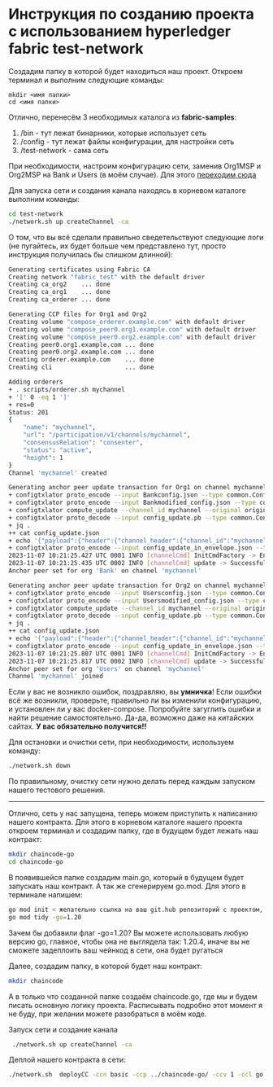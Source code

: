 # Инструкция по созданию проекта с использованием hyperledger fabric test-network #

Создадим папку в которой будет находиться наш проект. Откроем терминал и выполним следующие команды:
```
mkdir <имя папки>
cd <имя папки>
```

Отлично, перенесём 3 необходимых каталога из **fabric-samples**:
1.  /bin          - тут лежат бинарники, которые использует сеть
2.  /config       - тут лежат файлы конфигурации, для настройки сеть
3.  /test-network - сама сеть


При необходимости, настроим конфигурацию сети, заменив Org1MSP и Org2MSP на Bank и Users (в моём случае). Для этого [переходим сюда](./update_uonfiguration_network.md)

Для запуска сети и создания канала находясь в корневом каталоге выполним команды:
```bash
cd test-network
./network.sh up createChannel -ca
```

О том, что вы всё сделали правильно сведетельствуют следующие логи (не пугайтесь, их будет больше чем представлено тут, просто инструкция получилась бы слишком длинной):
```bash
Generating certificates using Fabric CA
Creating network "fabric_test" with the default driver
Creating ca_org2    ... done
Creating ca_org1    ... done
Creating ca_orderer ... done
```

```bash
Generating CCP files for Org1 and Org2
Creating volume "compose_orderer.example.com" with default driver
Creating volume "compose_peer0.org1.example.com" with default driver
Creating volume "compose_peer0.org2.example.com" with default driver
Creating peer0.org1.example.com ... done
Creating peer0.org2.example.com ... done
Creating orderer.example.com    ... done
Creating cli                    ... done
```

```bash
Adding orderers
+ . scripts/orderer.sh mychannel
+ '[' 0 -eq 1 ']'
+ res=0
Status: 201
{
	"name": "mychannel",
	"url": "/participation/v1/channels/mychannel",
	"consensusRelation": "consenter",
	"status": "active",
	"height": 1
}
Channel 'mychannel' created
```

```bash
Generating anchor peer update transaction for Org1 on channel mychannel
+ configtxlator proto_encode --input Bankconfig.json --type common.Config --output original_config.pb
+ configtxlator proto_encode --input Bankmodified_config.json --type common.Config --output modified_config.pb
+ configtxlator compute_update --channel_id mychannel --original original_config.pb --updated modified_config.pb --output config_update.pb
+ configtxlator proto_decode --input config_update.pb --type common.ConfigUpdate --output config_update.json
+ jq .
++ cat config_update.json
+ echo '{"payload":{"header":{"channel_header":{"channel_id":"mychannel", "type":2}},"data":{"config_update":{' '"channel_id":' '"mychannel",' '"isolated_data":' '{},' '"read_set":' '{' '"groups":' '{' '"Application":' '{' '"groups":' '{' '"Bank":' '{' '"groups":' '{},' '"mod_policy":' '"",' '"policies":' '{' '"Admins":' '{' '"mod_policy":' '"",' '"policy":' null, '"version":' '"0"' '},' '"Endorsement":' '{' '"mod_policy":' '"",' '"policy":' null, '"version":' '"0"' '},' '"Readers":' '{' '"mod_policy":' '"",' '"policy":' null, '"version":' '"0"' '},' '"Writers":' '{' '"mod_policy":' '"",' '"policy":' null, '"version":' '"0"' '}' '},' '"values":' '{' '"MSP":' '{' '"mod_policy":' '"",' '"value":' null, '"version":' '"0"' '}' '},' '"version":' '"0"' '}' '},' '"mod_policy":' '"",' '"policies":' '{},' '"values":' '{},' '"version":' '"0"' '}' '},' '"mod_policy":' '"",' '"policies":' '{},' '"values":' '{},' '"version":' '"0"' '},' '"write_set":' '{' '"groups":' '{' '"Application":' '{' '"groups":' '{' '"Bank":' '{' '"groups":' '{},' '"mod_policy":' '"Admins",' '"policies":' '{' '"Admins":' '{' '"mod_policy":' '"",' '"policy":' null, '"version":' '"0"' '},' '"Endorsement":' '{' '"mod_policy":' '"",' '"policy":' null, '"version":' '"0"' '},' '"Readers":' '{' '"mod_policy":' '"",' '"policy":' null, '"version":' '"0"' '},' '"Writers":' '{' '"mod_policy":' '"",' '"policy":' null, '"version":' '"0"' '}' '},' '"values":' '{' '"AnchorPeers":' '{' '"mod_policy":' '"Admins",' '"value":' '{' '"anchor_peers":' '[' '{' '"host":' '"peer0.org1.example.com",' '"port":' 7051 '}' ']' '},' '"version":' '"0"' '},' '"MSP":' '{' '"mod_policy":' '"",' '"value":' null, '"version":' '"0"' '}' '},' '"version":' '"1"' '}' '},' '"mod_policy":' '"",' '"policies":' '{},' '"values":' '{},' '"version":' '"0"' '}' '},' '"mod_policy":' '"",' '"policies":' '{},' '"values":' '{},' '"version":' '"0"' '}' '}}}}'
+ configtxlator proto_encode --input config_update_in_envelope.json --type common.Envelope --output Bankanchors.tx
2023-11-07 10:21:25.427 UTC 0001 INFO [channelCmd] InitCmdFactory -> Endorser and orderer connections initialized
2023-11-07 10:21:25.435 UTC 0002 INFO [channelCmd] update -> Successfully submitted channel update
Anchor peer set for org 'Bank' on channel 'mychannel'
```

```bash
Generating anchor peer update transaction for Org2 on channel mychannel
+ configtxlator proto_encode --input Usersconfig.json --type common.Config --output original_config.pb
+ configtxlator proto_encode --input Usersmodified_config.json --type common.Config --output modified_config.pb
+ configtxlator compute_update --channel_id mychannel --original original_config.pb --updated modified_config.pb --output config_update.pb
+ configtxlator proto_decode --input config_update.pb --type common.ConfigUpdate --output config_update.json
+ jq .
++ cat config_update.json
+ echo '{"payload":{"header":{"channel_header":{"channel_id":"mychannel", "type":2}},"data":{"config_update":{' '"channel_id":' '"mychannel",' '"isolated_data":' '{},' '"read_set":' '{' '"groups":' '{' '"Application":' '{' '"groups":' '{' '"Users":' '{' '"groups":' '{},' '"mod_policy":' '"",' '"policies":' '{' '"Admins":' '{' '"mod_policy":' '"",' '"policy":' null, '"version":' '"0"' '},' '"Endorsement":' '{' '"mod_policy":' '"",' '"policy":' null, '"version":' '"0"' '},' '"Readers":' '{' '"mod_policy":' '"",' '"policy":' null, '"version":' '"0"' '},' '"Writers":' '{' '"mod_policy":' '"",' '"policy":' null, '"version":' '"0"' '}' '},' '"values":' '{' '"MSP":' '{' '"mod_policy":' '"",' '"value":' null, '"version":' '"0"' '}' '},' '"version":' '"0"' '}' '},' '"mod_policy":' '"",' '"policies":' '{},' '"values":' '{},' '"version":' '"0"' '}' '},' '"mod_policy":' '"",' '"policies":' '{},' '"values":' '{},' '"version":' '"0"' '},' '"write_set":' '{' '"groups":' '{' '"Application":' '{' '"groups":' '{' '"Users":' '{' '"groups":' '{},' '"mod_policy":' '"Admins",' '"policies":' '{' '"Admins":' '{' '"mod_policy":' '"",' '"policy":' null, '"version":' '"0"' '},' '"Endorsement":' '{' '"mod_policy":' '"",' '"policy":' null, '"version":' '"0"' '},' '"Readers":' '{' '"mod_policy":' '"",' '"policy":' null, '"version":' '"0"' '},' '"Writers":' '{' '"mod_policy":' '"",' '"policy":' null, '"version":' '"0"' '}' '},' '"values":' '{' '"AnchorPeers":' '{' '"mod_policy":' '"Admins",' '"value":' '{' '"anchor_peers":' '[' '{' '"host":' '"peer0.org2.example.com",' '"port":' 9051 '}' ']' '},' '"version":' '"0"' '},' '"MSP":' '{' '"mod_policy":' '"",' '"value":' null, '"version":' '"0"' '}' '},' '"version":' '"1"' '}' '},' '"mod_policy":' '"",' '"policies":' '{},' '"values":' '{},' '"version":' '"0"' '}' '},' '"mod_policy":' '"",' '"policies":' '{},' '"values":' '{},' '"version":' '"0"' '}' '}}}}'
+ configtxlator proto_encode --input config_update_in_envelope.json --type common.Envelope --output Usersanchors.tx
2023-11-07 10:21:25.807 UTC 0001 INFO [channelCmd] InitCmdFactory -> Endorser and orderer connections initialized
2023-11-07 10:21:25.817 UTC 0002 INFO [channelCmd] update -> Successfully submitted channel update
Anchor peer set for org 'Users' on channel 'mychannel'
Channel 'mychannel' joined
```


Если у вас не возникло ошибок, поздравляю, вы __умничка__! Если ошибки всё же возникли, проверьте, правильно ли вы изменили конфигурацию, и установлен ли у вас docker-compose. Попробуйте загуглить ошибки и найти решение самостоятельно. Да-да, возможно даже на китайских сайтах. __У вас обязательно получится!!__

Для остановки и очистки сети, при необходимости, используем команду:
```bash
./network.sh down
```
По правильному, очистку сети нужно делать перед каждым запуском нашего тестового решения.

---

Отлично, сеть у нас запущена, теперь можем приступить к написанию нашего контракта. Для этого в корневом каталоге нашего проекта откроем терминал и создадим папку, где в будущем будет лежать наш контракт:
```bash
mkdir chaincode-go
cd chaincode-go
```
В появившейся папке создадим main.go, который в будущем будет запускать наш контракт. А так же сгенерируем go.mod. Для этого в терминале напишем:

```bash
go mod init < желательно ссылка на ваш git.hub репозиторий с проектом, но можно и локальное имя, например app >
go mod tidy -go=1.20
```

Зачем бы добавили флаг -go=1.20? Вы можете использовать любую версию go, главное, чтобы она не выглядела так: 1.20.4, иначе вы не сможете задеплоить ваш чейнкод в сети, она будет ругаться

Далее, создадим папку, в которой будет наш контракт:
```bash
mkdir chaincode
```
А в только что созданной папке создаём chaincode.go, где мы и будем писать основную логику проекта. Расписывать подробно этот момент я не буду, при желании можете разобраться в моём коде.



Запуск сети и создание канала
```bash
 ./network.sh up createChannel -ca
```



Деплой нашего контракта в сети:
```bash
./network.sh  deployCC -ccn basic -ccp ../chaincode-go/ -ccv 1 -ccl go -c  mychannel
```
